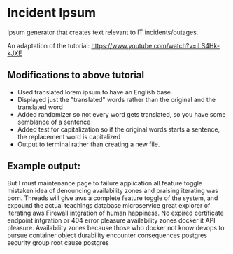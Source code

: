 # Incident Ipsum
Ipsum generator that creates text relevant to IT incidents/outages.

An adaptation of the tutorial: https://www.youtube.com/watch?v=iLS4Hk-kJXE

## Modifications to above tutorial
* Used translated lorem ipsum to have an English base.
* Displayed just the "translated" words rather than the original and the translated word
* Added randomizer so not every word gets translated, so you have some semblance of a sentence
* Added test for capitalization so if the original words starts a sentence, the replacement word is capitalized
* Output to terminal rather than creating a new file.

## Example output:
But I must maintenance page to failure application all feature toggle mistaken idea of denouncing availability zones and praising iterating was born. Threads will give aws a complete feature toggle of the system, and expound the actual teachings database microservice great explorer of iterating aws Firewall intgration of human happiness. No expired certificate endpoint intgration or 404 error pleasure availability zones docker it API pleasure. Availability zones because those who docker not know devops to pursue container object durability encounter consequences postgres security group root cause postgres
